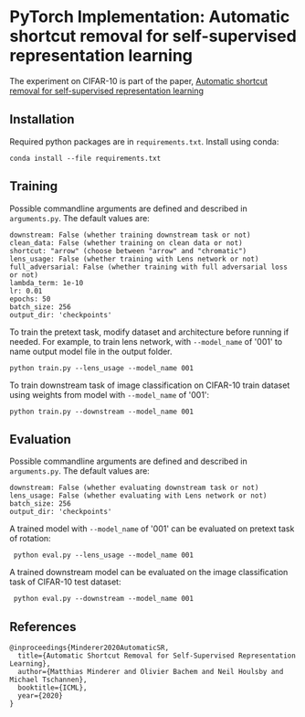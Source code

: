 # PyTorch Implementation: Automatic shortcut removal for self-supervised representation learning

The experiment on CIFAR-10 is part of the paper, [Automatic shortcut removal for self-supervised
representation learning](https://arxiv.org/abs/2002.08822)


## Installation
Required python packages are in `requirements.txt`. Install using conda:
```
conda install --file requirements.txt
```

## Training
Possible commandline arguments are defined and described in `arguments.py`.
The default values are:
```
downstream: False (whether training downstream task or not)
clean_data: False (whether training on clean data or not)
shortcut: "arrow" (choose between "arrow" and "chromatic")
lens_usage: False (whether training with Lens network or not)
full_adversarial: False (whether training with full adversarial loss or not)
lambda_term: 1e-10
lr: 0.01
epochs: 50
batch_size: 256
output_dir: 'checkpoints'
```
To train the pretext task, modify dataset and architecture before running if needed. For example, to train lens network, with `--model_name` of '001' to name output model file in the output folder.
```
python train.py --lens_usage --model_name 001
```

To train downstream task of image classification on CIFAR-10 train dataset using weights from model with `--model_name` of '001':
```
python train.py --downstream --model_name 001
```


## Evaluation

Possible commandline arguments are defined and described in `arguments.py`.
The default values are:
```
downstream: False (whether evaluating downstream task or not)
lens_usage: False (whether evaluating with Lens network or not)
batch_size: 256
output_dir: 'checkpoints'
```
A trained model with `--model_name` of '001' can be evaluated on pretext task of rotation:
```
 python eval.py --lens_usage --model_name 001
```

A trained downstream model can be evaluated on the image classification task of CIFAR-10 test dataset:

```
 python eval.py --downstream --model_name 001
```


## References
```
@inproceedings{Minderer2020AutomaticSR,
  title={Automatic Shortcut Removal for Self-Supervised Representation Learning},
  author={Matthias Minderer and Olivier Bachem and Neil Houlsby and Michael Tschannen},
  booktitle={ICML},
  year={2020}
}
```
